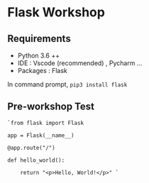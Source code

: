 # Flask Workshop

## Requirements

* Python 3.6 ++ 
* IDE : Vscode (recommended) , Pycharm ...
* Packages : Flask

In command prompt,
`pip3 install flask`

## Pre-workshop Test

    `from flask import Flask

    app = Flask(__name__)

    @app.route("/")

    def hello_world():

        return "<p>Hello, World!</p>" `
